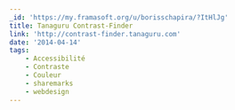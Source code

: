 ```yaml
---
_id: 'https://my.framasoft.org/u/borisschapira/?ItHlJg'
title: Tanaguru Contrast-Finder
link: 'http://contrast-finder.tanaguru.com'
date: '2014-04-14'
tags:
    - Accessibilité
    - Contraste
    - Couleur
    - sharemarks
    - webdesign
---
```


<div class="markdown"><p></p></div>
